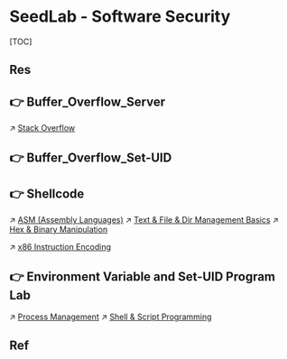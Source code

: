 # SeedLab - Software Security

[TOC]



## Res


## 👉 Buffer_Overflow_Server
↗ [Stack Overflow](../../../../System%20Security/Operating%20System%20Security/Memory%20Threats/Stack%20Attack/Stack%20Overflow/Stack%20Overflow.md)


[(SEED-Lab)Buffer Overflow Vulnerability Lab缓冲区溢出 ｜ CSDN]: https://blog.csdn.net/qq_51927659/article/details/122765712

[👍【SEEDlabs】Buffer-Overflow Attack Lab (Server Version)]: https://ceyewan.top/p/a7d9c628.html



## 👉 Buffer_Overflow_Set-UID


[【SEEDlabs】Buffer-Overflow Attack Lab (Set-UID Version)]: https://ceyewan.top/p/245267c1.html



## 👉 Shellcode
↗ [ASM (Assembly Languages)](../../../../../🔑%20CS%20Core/👩‍💻%20Programming%20Methodology%20and%20Languages/ASM%20(Assembly%20Languages)/ASM%20(Assembly%20Languages).md)
↗ [Text & File & Dir Management Basics](../../../../../🔑%20CS%20Core/🥷🏼%20Operating%20Systems%20(Engineering%20Part)/Linux%20(Derived%20From%20UNIX%20Family)/Linux%20Free%20Software%20&%20OSS%20(Open%20Source%20Software)/Text%20&%20File%20&%20Dir%20Management/Text%20&%20File%20&%20Dir%20Management%20Basics.md)
↗ [Hex & Binary Manipulation](../../../../../🔑%20CS%20Core/🥷🏼%20Operating%20Systems%20(Engineering%20Part)/Linux%20(Derived%20From%20UNIX%20Family)/Linux%20Free%20Software%20&%20OSS%20(Open%20Source%20Software)/Text%20&%20File%20&%20Dir%20Management/Hex%20&%20Binary%20Manipulation.md)

↗ [x86 Instruction Encoding](../../../../../🔑%20CS%20Core/🧬%20Computer%20System/Computer%20Architecture/Instruction%20Set%20Architecture%20(ISA)%20&%20Processor%20Architecture/CISC%20(Complex%20Instruction%20Set%20Computer)/x86%20Architecture%20Family%20(80x86,%208086%20family)/x86%20Instruction%20Encoding.md)



[👍 网络攻防技术-Lab5-shellcode编写实验(SEED Labs – Shellcode Development Lab) | CSDN]: https://blog.csdn.net/fgdhf/article/details/127605099

[网络攻防技术——shellcode编写 | CSDN]: https://blog.csdn.net/day0713/article/details/123172070

[【网路攻防技术】实验五——shellcode编写实验 | CSDN]: https://blog.csdn.net/qq_45755706/article/details/123206778?spm=1001.2014.3001.5502



## 👉 Environment Variable and Set-UID Program Lab
↗ [Process Management](../../../../../🔑%20CS%20Core/🥷🏼%20Operating%20Systems%20(Engineering%20Part)/📟%20System%20Level%20Programming/OS%20Level%20Programming%20in%20Different%20Languages/OS%20Level%20Programming%20with%20C%20&%20CPP/Process%20Management/Process%20Management.md)
↗ [Shell & Script Programming](../../../../../🔑%20CS%20Core/🥷🏼%20Operating%20Systems%20(Engineering%20Part)/🐚%20Shell%20&%20Terminals%20(Console)/🦞%20Shell%20&%20Script%20Programming/Shell%20&%20Script%20Programming.md)


[👍 Environment Variable and Set-UID Program Lab | CSDN]: https://blog.csdn.net/qq_51066773/article/details/120701047
[(SEED-Lab)Environment Variable and Set-UID Program Lab | CSDN]: https://blog.csdn.net/qq_51927659/article/details/122765563

[【SEEDlabs】Environment Variable and Set-UID Lab]: https://ceyewan.top/p/f9a30b6b.html



## Ref

